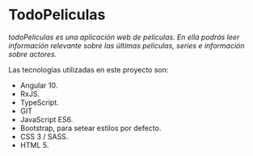 # TodoPeliculas

*todoPeliculas es una aplicación web de películas. En ella podrás leer información relevante sobre las últimas películas, series e información sobre actores.*

Las tecnologías utilizadas en este proyecto son:
* Angular 10.
* RxJS.
* TypeScript.
* GIT
* JavaScript ES6.
* Bootstrap, para setear estilos por defecto.
* CSS 3 / SASS.
* HTML 5.
